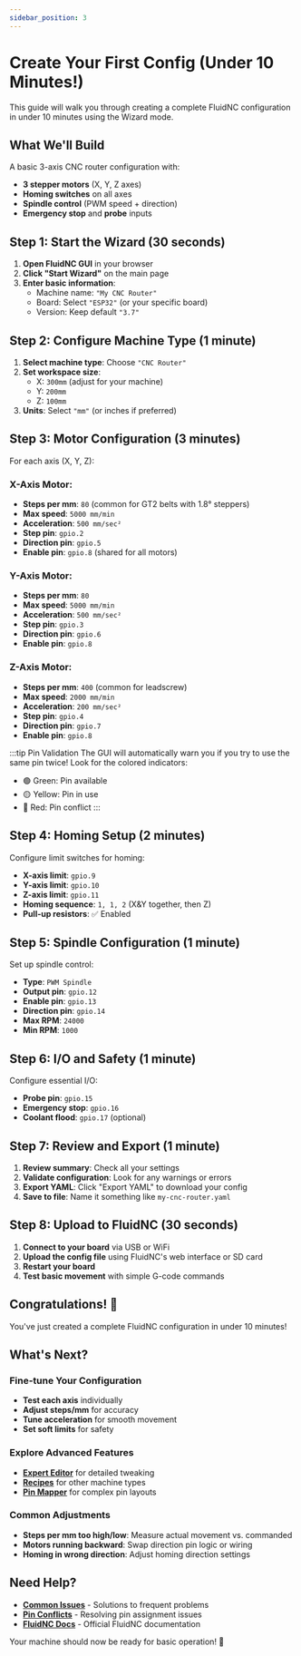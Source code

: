 ```yaml
---
sidebar_position: 3
---
```


# Create Your First Config (Under 10 Minutes!)

This guide will walk you through creating a complete FluidNC configuration in under 10 minutes using the Wizard mode.

## What We'll Build

A basic 3-axis CNC router configuration with:
- **3 stepper motors** (X, Y, Z axes)
- **Homing switches** on all axes
- **Spindle control** (PWM speed + direction)
- **Emergency stop** and **probe** inputs

## Step 1: Start the Wizard (30 seconds)

1. **Open FluidNC GUI** in your browser
2. **Click "Start Wizard"** on the main page
3. **Enter basic information**:
   - Machine name: `"My CNC Router"`
   - Board: Select `"ESP32"` (or your specific board)
   - Version: Keep default `"3.7"`

## Step 2: Configure Machine Type (1 minute)

1. **Select machine type**: Choose `"CNC Router"`
2. **Set workspace size**:
   - X: `300mm` (adjust for your machine)
   - Y: `200mm`
   - Z: `100mm`
3. **Units**: Select `"mm"` (or inches if preferred)

## Step 3: Motor Configuration (3 minutes)

For each axis (X, Y, Z):

### X-Axis Motor:
- **Steps per mm**: `80` (common for GT2 belts with 1.8° steppers)
- **Max speed**: `5000 mm/min`
- **Acceleration**: `500 mm/sec²`
- **Step pin**: `gpio.2`
- **Direction pin**: `gpio.5`
- **Enable pin**: `gpio.8` (shared for all motors)

### Y-Axis Motor:
- **Steps per mm**: `80`
- **Max speed**: `5000 mm/min`
- **Acceleration**: `500 mm/sec²`
- **Step pin**: `gpio.3`
- **Direction pin**: `gpio.6`
- **Enable pin**: `gpio.8`

### Z-Axis Motor:
- **Steps per mm**: `400` (common for leadscrew)
- **Max speed**: `2000 mm/min`
- **Acceleration**: `200 mm/sec²`
- **Step pin**: `gpio.4`
- **Direction pin**: `gpio.7`
- **Enable pin**: `gpio.8`

:::tip Pin Validation
The GUI will automatically warn you if you try to use the same pin twice! Look for the colored indicators:
- 🟢 Green: Pin available
- 🟡 Yellow: Pin in use
- 🔴 Red: Pin conflict
:::

## Step 4: Homing Setup (2 minutes)

Configure limit switches for homing:

- **X-axis limit**: `gpio.9`
- **Y-axis limit**: `gpio.10`
- **Z-axis limit**: `gpio.11`
- **Homing sequence**: `1, 1, 2` (X&Y together, then Z)
- **Pull-up resistors**: ✅ Enabled

## Step 5: Spindle Configuration (1 minute)

Set up spindle control:

- **Type**: `PWM Spindle`
- **Output pin**: `gpio.12`
- **Enable pin**: `gpio.13`
- **Direction pin**: `gpio.14`
- **Max RPM**: `24000`
- **Min RPM**: `1000`

## Step 6: I/O and Safety (1 minute)

Configure essential I/O:

- **Probe pin**: `gpio.15`
- **Emergency stop**: `gpio.16`
- **Coolant flood**: `gpio.17` (optional)

## Step 7: Review and Export (1 minute)

1. **Review summary**: Check all your settings
2. **Validate configuration**: Look for any warnings or errors
3. **Export YAML**: Click "Export YAML" to download your config
4. **Save to file**: Name it something like `my-cnc-router.yaml`

## Step 8: Upload to FluidNC (30 seconds)

1. **Connect to your board** via USB or WiFi
2. **Upload the config file** using FluidNC's web interface or SD card
3. **Restart your board**
4. **Test basic movement** with simple G-code commands

## Congratulations! 🎉

You've just created a complete FluidNC configuration in under 10 minutes!

## What's Next?

### Fine-tune Your Configuration
- **Test each axis** individually
- **Adjust steps/mm** for accuracy
- **Tune acceleration** for smooth movement
- **Set soft limits** for safety

### Explore Advanced Features
- **[Expert Editor](../features/expert-editor.md)** for detailed tweaking
- **[Recipes](../recipes/index.md)** for other machine types
- **[Pin Mapper](../features/pin-mapper.md)** for complex pin layouts

### Common Adjustments
- **Steps per mm too high/low**: Measure actual movement vs. commanded
- **Motors running backward**: Swap direction pin logic or wiring
- **Homing in wrong direction**: Adjust homing direction settings

## Need Help?

- **[Common Issues](../troubleshooting/common-issues.md)** - Solutions to frequent problems
- **[Pin Conflicts](../troubleshooting/pin-conflicts.md)** - Resolving pin assignment issues
- **[FluidNC Docs](https://github.com/bdring/FluidNC/wiki)** - Official FluidNC documentation

Your machine should now be ready for basic operation! 🚀